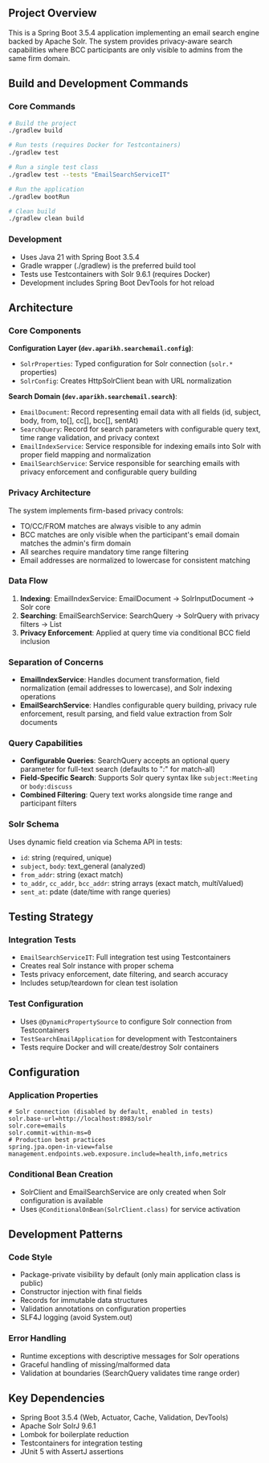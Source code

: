 ## Project Overview

This is a Spring Boot 3.5.4 application implementing an email search engine backed by Apache Solr. The system provides
privacy-aware search capabilities where BCC participants are only visible to admins from the same firm domain.

## Build and Development Commands

### Core Commands

```bash
# Build the project
./gradlew build

# Run tests (requires Docker for Testcontainers)
./gradlew test

# Run a single test class
./gradlew test --tests "EmailSearchServiceIT"

# Run the application
./gradlew bootRun

# Clean build
./gradlew clean build
```

### Development

- Uses Java 21 with Spring Boot 3.5.4
- Gradle wrapper (./gradlew) is the preferred build tool
- Tests use Testcontainers with Solr 9.6.1 (requires Docker)
- Development includes Spring Boot DevTools for hot reload

## Architecture

### Core Components

**Configuration Layer (`dev.aparikh.searchemail.config`)**:

- `SolrProperties`: Typed configuration for Solr connection (`solr.*` properties)
- `SolrConfig`: Creates HttpSolrClient bean with URL normalization

**Search Domain (`dev.aparikh.searchemail.search`)**:

- `EmailDocument`: Record representing email data with all fields (id, subject, body, from, to[], cc[], bcc[], sentAt)
- `SearchQuery`: Record for search parameters with configurable query text, time range validation, and privacy context
- `EmailIndexService`: Service responsible for indexing emails into Solr with proper field mapping and normalization
- `EmailSearchService`: Service responsible for searching emails with privacy enforcement and configurable query
  building

### Privacy Architecture

The system implements firm-based privacy controls:

- TO/CC/FROM matches are always visible to any admin
- BCC matches are only visible when the participant's email domain matches the admin's firm domain
- All searches require mandatory time range filtering
- Email addresses are normalized to lowercase for consistent matching

### Data Flow

1. **Indexing**: EmailIndexService: EmailDocument → SolrInputDocument → Solr core
2. **Searching**: EmailSearchService: SearchQuery → SolrQuery with privacy filters → List<EmailDocument>
3. **Privacy Enforcement**: Applied at query time via conditional BCC field inclusion

### Separation of Concerns

- **EmailIndexService**: Handles document transformation, field normalization (email addresses to lowercase), and Solr
  indexing operations
- **EmailSearchService**: Handles configurable query building, privacy rule enforcement, result parsing, and field value
  extraction from Solr documents

### Query Capabilities

- **Configurable Queries**: SearchQuery accepts an optional query parameter for full-text search (defaults to "*:*" for
  match-all)
- **Field-Specific Search**: Supports Solr query syntax like `subject:Meeting` or `body:discuss`
- **Combined Filtering**: Query text works alongside time range and participant filters

### Solr Schema

Uses dynamic field creation via Schema API in tests:

- `id`: string (required, unique)
- `subject`, `body`: text_general (analyzed)
- `from_addr`: string (exact match)
- `to_addr`, `cc_addr`, `bcc_addr`: string arrays (exact match, multiValued)
- `sent_at`: pdate (date/time with range queries)

## Testing Strategy

### Integration Tests

- `EmailSearchServiceIT`: Full integration test using Testcontainers
- Creates real Solr instance with proper schema
- Tests privacy enforcement, date filtering, and search accuracy
- Includes setup/teardown for clean test isolation

### Test Configuration

- Uses `@DynamicPropertySource` to configure Solr connection from Testcontainers
- `TestSearchEmailApplication` for development with Testcontainers
- Tests require Docker and will create/destroy Solr containers

## Configuration

### Application Properties

```properties
# Solr connection (disabled by default, enabled in tests)
solr.base-url=http://localhost:8983/solr
solr.core=emails
solr.commit-within-ms=0
# Production best practices
spring.jpa.open-in-view=false
management.endpoints.web.exposure.include=health,info,metrics
```

### Conditional Bean Creation

- SolrClient and EmailSearchService are only created when Solr configuration is available
- Uses `@ConditionalOnBean(SolrClient.class)` for service activation

## Development Patterns

### Code Style

- Package-private visibility by default (only main application class is public)
- Constructor injection with final fields
- Records for immutable data structures
- Validation annotations on configuration properties
- SLF4J logging (avoid System.out)

### Error Handling

- Runtime exceptions with descriptive messages for Solr operations
- Graceful handling of missing/malformed data
- Validation at boundaries (SearchQuery validates time range order)

## Key Dependencies

- Spring Boot 3.5.4 (Web, Actuator, Cache, Validation, DevTools)
- Apache Solr SolrJ 9.6.1
- Lombok for boilerplate reduction
- Testcontainers for integration testing
- JUnit 5 with AssertJ assertions